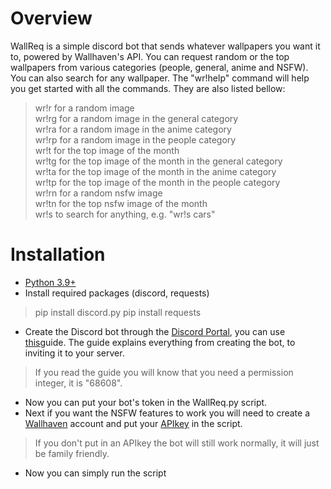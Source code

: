# Overview
WallReq is a simple discord bot that sends whatever wallpapers you want it to, powered by Wallhaven's API. You can request random or the top wallpapers from various
categories (people, general, anime and NSFW). You can also search for any wallpaper.
The "wr!help" command will help you get started with all the commands. They are also listed bellow:

> wr!r for a random image\
> wr!rg for a random image in the general category\
> wr!ra for a random image in the anime category\
> wr!rp for a random image in the people category\
> wr!t for the top image of the month\
> wr!tg for the top image of the month in the general category\
> wr!ta for the top image of the month in the anime category\
> wr!tp for the top image of the month in the people category\
> wr!rn for a random nsfw image\
> wr!tn for the top nsfw image of the month\
> wr!s to search for anything, e.g. "wr!s cars"

# Installation
- [Python 3.9+](https://www.python.org/downloads/)
- Install required packages (discord, requests)
> pip install discord.py
> pip install requests
- Create the Discord bot through the [Discord Portal](https://discord.com/developers/applications), you can use [this](https://github.com/reactiflux/discord-irc/wiki/Creating-a-discord-bot-&-getting-a-token)guide.
  The guide explains everything from creating the bot, to inviting it to your server.
> If you read the guide you will know that you need a permission integer, it is "68608".
- Now you can put your bot's token in the WallReq.py script.
- Next if you want the NSFW features to work you will need to create a [Wallhaven](https://wallhaven.cc/join) account and put your [APIkey](https://wallhaven.cc/settings/account) in the script.
> If you don't put in an APIkey the bot will still work normally, it will just be family friendly.
- Now you can simply run the script
